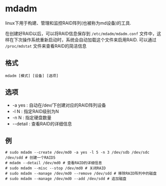 # mdadm
linux下用于构建、管理和监控RAID阵列(也被称为md设备)的工具.

在创建好RAID以后，可以将RAID信息保存到 `/etc/mdadm/mdadm.conf` 文件中，这样在下次操作系统重新启动时，系统会自动加载这个文件来启用RAID.
可以通过 `/proc/mdstat` 文件来查看RAID的简洁信息 

## 格式

    mdadm [模式] [设备] [选项]

## 选项

- -a yes : 自动在/dev/下创建对应的RAID阵列设备
- -l N : 指定RAID级别为N
- -n N : 指定硬盘数量
- --detail : 查看RAID的详细信息 

## 例

    # sudo mdadm --create /dev/md0 -a yes -l 5 -n 3 /dev/sdb /dev/sdc /dev/sdd # 创建一个RAID5
    # mdadm --detail /dev/md0 # 查看RAID的详细信息
    # sudo mdadm --misc --stop /dev/md0 # 关闭RAID
    # sudo mdadm --manage /dev/md0 --remove /dev/sdd # 移除RAID阵列中的磁盘
    # sudo mdadm --manage /dev/md0 --add /dev/sdd # 追加磁盘